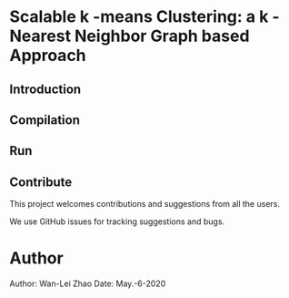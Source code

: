# Scalable k -means Clustering: a k -Nearest Neighbor Graph based Approach

## Introduction



## Compilation


## Run



## Contribute
This project welcomes contributions and suggestions from all the users.

We use GitHub issues for tracking suggestions and bugs.

# Author
Author: Wan-Lei Zhao
Date: May.-6-2020
